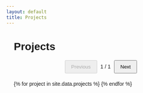 ```yaml
---
layout: default
title: Projects
---
```


<div class="projects">
  <h1>Projects</h1>

  <div class="pagination" id="pagination-top">
    <button id="prev-button" disabled>Previous</button>
    <span id="current-page">1</span> / <span id="total-pages">1</span>
    <button id="next-button">Next</button>
  </div>

  <ul class="project-list">
    {% for project in site.data.projects %}
    <li class="project-item" data-skills="{{ project.slugified_skills }}">
      <h2 class="project-title">{{ project.title }}</h2>
      <p class="project-date">{{ project.date }}</p>
      <p class="project-company">
        <strong>Company:</strong> {{ project.company }}
      </p>
      <p class="project-description">{{ project.description }}</p>
      <p class="project-skills">
        <strong>Skills:</strong> {{ project.skills }}
      </p>
    </li>
    {% endfor %}
  </ul>
</div>

<style>
  .projects {
    font-family: Arial, sans-serif;
    margin: 20px;
  }

  .project-list {
    list-style: none;
    padding: 0;
  }

  .project-item {
    border: 1px solid #ddd;
    margin-bottom: 20px;
    padding: 10px;
    display: none;
  }

  .project-title {
    font-size: 1.5em;
    margin-bottom: 5px;
  }

  .project-date {
    font-size: 0.9em;
    color: #777;
    margin-bottom: 10px;
  }

  .project-company {
    font-weight: bold;
    margin-bottom: 5px;
  }

  .project-description {
    margin-bottom: 10px;
  }

  .project-skills {
    font-style: italic;
  }

  .pagination {
    margin: 20px 0;
    text-align: center;
  }

  .pagination button {
    padding: 8px 15px;
    margin: 0 5px;
    cursor: pointer;
  }
</style>

<script>
  document.addEventListener('DOMContentLoaded', function () {
    const allItems = Array.from(document.querySelectorAll('.project-item'));
    const prevButton = document.getElementById('prev-button');
    const nextButton = document.getElementById('next-button');
    const currentPageSpan = document.getElementById('current-page');
    const totalPagesSpan = document.getElementById('total-pages');

    const urlParams = new URLSearchParams(window.location.search);
    const skillParam = urlParams.get('skill')?.toLowerCase();

    let filteredItems = allItems;

    if (skillParam) {
      filteredItems = allItems.filter(item => {
        const skills = item.dataset.skills.toLowerCase().split(',');
        return skills.includes(skillParam);
      });
    }

    let currentPage = 1;
    const itemsPerPage = 1;
    let totalPages = Math.ceil(filteredItems.length / itemsPerPage);

    function showPage(page) {
      filteredItems.forEach((item, i) => {
        item.style.display = (i >= (page - 1) * itemsPerPage && i < page * itemsPerPage) ? 'block' : 'none';
      });

      currentPage = page;
      currentPageSpan.textContent = currentPage;
      totalPagesSpan.textContent = totalPages;

      prevButton.disabled = currentPage === 1;
      nextButton.disabled = currentPage === totalPages;
    }

    prevButton.addEventListener('click', () => {
      if (currentPage > 1) showPage(currentPage - 1);
    });

    nextButton.addEventListener('click', () => {
      if (currentPage < totalPages) showPage(currentPage + 1);
    });

    if (filteredItems.length > 0) {
      showPage(1);
    } else {
      currentPageSpan.textContent = 0;
      totalPagesSpan.textContent = 0;
    }
  });
</script>
